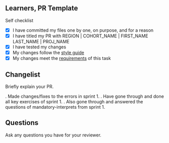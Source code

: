 <!--

You must title your PR like this:

REGION | COHORT_NAME | FIRST_NAME LAST_NAME | PROJ_NAME

For example,

London | May-2025 | Carol Owen | Sprint-1

Complete the task list below this message.
If your PR is rejected, check the task list.

-->

## Learners, PR Template

Self checklist

- [x] I have committed my files one by one, on purpose, and for a reason
- [x] I have titled my PR with REGION | COHORT_NAME | FIRST_NAME LAST_NAME | PROJ_NAME
- [x] I have tested my changes
- [x] My changes follow the [style guide](https://curriculum.codeyourfuture.io/guides/contributing/)
- [x] My changes meet the [requirements](./README.md) of this task

## Changelist

Briefly explain your PR.

. Made changes/fixes to the errors in sprint 1.
. Have gone through and done all key exercises of sprint 1.
. Also gone through and answered the questions of mandatory-interprets from sprint 1.

## Questions

Ask any questions you have for your reviewer.
